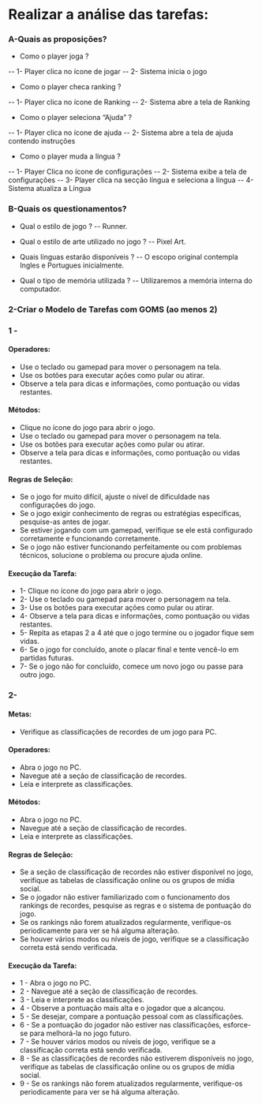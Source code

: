 # Realizar a análise das tarefas:


### A-Quais as proposições?


- Como o player joga ?

-- 1- Player clica no ícone de jogar 
-- 2- Sistema inicia o jogo


- Como o player checa ranking ?

-- 1- Player clica no ícone de Ranking 
-- 2- Sistema abre a tela de Ranking 


- Como o player seleciona “Ajuda” ?

-- 1- Player clica no ícone de ajuda
-- 2- Sistema abre a tela de ajuda contendo instruções 


- Como o player muda a língua ?

-- 1- Player Clica no ícone de configurações
-- 2- Sistema exibe a tela de configurações 
-- 3- Player clica na secção língua e seleciona a língua 
-- 4- Sistema atualiza a Língua 


### B-Quais os questionamentos?


- Qual o estilo de jogo ?
-- Runner.


- Qual o estilo de arte utilizado no jogo ?
-- Pixel Art.


- Quais línguas estarão disponíveis ?
-- O escopo original contempla Ingles e Portugues inicialmente.

- Qual o tipo de memória utilizada ?
-- Utilizaremos a memória interna do computador.


### 2-Criar o Modelo de Tarefas com GOMS (ao menos 2)

### 1 - 

#### Operadores:

- Use o teclado ou gamepad para mover o personagem na tela.
- Use os botões para executar ações como pular ou atirar.
- Observe a tela para dicas e informações, como pontuação ou vidas restantes.

#### Métodos:

- Clique no ícone do jogo para abrir o jogo.
- Use o teclado ou gamepad para mover o personagem na tela.
- Use os botões para executar ações como pular ou atirar.
- Observe a tela para dicas e informações, como pontuação ou vidas restantes.

#### Regras de Seleção:

- Se o jogo for muito difícil, ajuste o nível de dificuldade nas configurações do jogo.
- Se o jogo exigir conhecimento de regras ou estratégias específicas, pesquise-as antes de jogar.
- Se estiver jogando com um gamepad, verifique se ele está configurado corretamente e funcionando corretamente.
- Se o jogo não estiver funcionando perfeitamente ou com problemas técnicos, solucione o problema ou procure ajuda online.


#### Execução da Tarefa:

- 1- Clique no ícone do jogo para abrir o jogo.
- 2- Use o teclado ou gamepad para mover o personagem na tela.
- 3- Use os botões para executar ações como pular ou atirar.
- 4- Observe a tela para dicas e informações, como pontuação ou vidas restantes.
- 5- Repita as etapas 2 a 4 até que o jogo termine ou o jogador fique sem vidas.
- 6- Se o jogo for concluído, anote o placar final e tente vencê-lo em partidas futuras.
- 7- Se o jogo não for concluído, comece um novo jogo ou passe para outro jogo.

### 2-

#### Metas:

- Verifique as classificações de recordes de um jogo para PC.

#### Operadores:

- Abra o jogo no PC.
- Navegue até a seção de classificação de recordes.
- Leia e interprete as classificações.

#### Métodos:


- Abra o jogo no PC.
- Navegue até a seção de classificação de recordes.
- Leia e interprete as classificações.

#### Regras de Seleção:

- Se a seção de classificação de recordes não estiver disponível no jogo, verifique as tabelas de classificação online ou os grupos de mídia social.
- Se o jogador não estiver familiarizado com o funcionamento dos rankings de recordes, pesquise as regras e o sistema de pontuação do jogo.
- Se os rankings não forem atualizados regularmente, verifique-os periodicamente para ver se há alguma alteração.
- Se houver vários modos ou níveis de jogo, verifique se a classificação correta está sendo verificada.

#### Execução da Tarefa:

- 1 - Abra o jogo no PC.
- 2 - Navegue até a seção de classificação de recordes.
- 3 - Leia e interprete as classificações.
- 4 - Observe a pontuação mais alta e o jogador que a alcançou.
- 5 - Se desejar, compare a pontuação pessoal com as classificações.
- 6 - Se a pontuação do jogador não estiver nas classificações, esforce-se para melhorá-la no jogo futuro.
- 7 - Se houver vários modos ou níveis de jogo, verifique se a classificação correta está sendo verificada.
- 8 - Se as classificações de recordes não estiverem disponíveis no jogo, verifique as tabelas de classificação online ou os grupos de mídia social.
- 9 - Se os rankings não forem atualizados regularmente, verifique-os periodicamente para ver se há alguma alteração.


